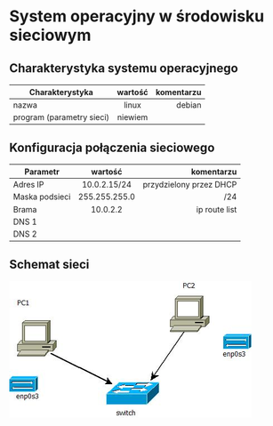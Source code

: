 System operacyjny w środowisku sieciowym
=========================================

Charakterystyka systemu operacyjnego
------------------------------------

| Charakterystyka | wartość           | komentarzu |
| ------------- |:-------------:| -----:|
| nazwa      | linux | debian |
| program (parametry sieci)      | niewiem |  |


Konfiguracja połączenia sieciowego
----------------------------------

| Parametr | wartość           | komentarzu |
| ------------- |:-------------:| -----:|
| Adres IP      | 10.0.2.15/24 | przydzielony przez DHCP |
| Maska podsieci      | 255.255.255.0 | /24 |
| Brama      | 10.0.2.2 | ip route list |
| DNS 1      |  |  |
| DNS 2      |  |  |

Schemat sieci
-------------




![alt schemat](https://github.com/Agata-Kucharska/sk-2019/blob/master/cwiczenia-1/AKcw1.jpeg)


